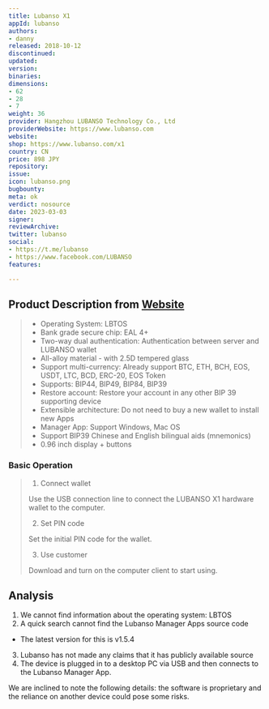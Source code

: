 ```yaml
---
title: Lubanso X1
appId: lubanso
authors:
- danny
released: 2018-10-12
discontinued: 
updated: 
version: 
binaries: 
dimensions:
- 62
- 28
- 7
weight: 36
provider: Hangzhou LUBANSO Technology Co., Ltd
providerWebsite: https://www.lubanso.com
website: 
shop: https://www.lubanso.com/x1
country: CN
price: 898 JPY
repository: 
issue: 
icon: lubanso.png
bugbounty: 
meta: ok
verdict: nosource
date: 2023-03-03
signer: 
reviewArchive: 
twitter: lubanso
social:
- https://t.me/lubanso
- https://www.facebook.com/LUBANSO
features: 

---
```


## Product Description from [Website](https://www.lubanso.com/x1)

> - Operating System: LBTOS
> - Bank grade secure chip: EAL 4+
> - Two-way dual authentication: Authentication between server and LUBANSO wallet
> - All-alloy material - with 2.5D tempered glass
> - Support multi-currency: Already support BTC, ETH, BCH, EOS, USDT, LTC, BCD, ERC-20, EOS Token
> - Supports: BIP44, BIP49, BIP84, BIP39
> - Restore account: Restore your account in any other BIP 39 supporting device
> - Extensible architecture: Do not need to buy a new wallet to install new Apps
> - Manager App: Support Windows, Mac OS
> - Support BIP39 Chinese and English bilingual aids (mnemonics)
> - 0.96 inch display + buttons 

### Basic Operation 

> 1. Connect wallet
>
> Use the USB connection line to connect the LUBANSO X1 hardware wallet to the computer.
>
> 2. Set PIN code
>
> Set the initial PIN code for the wallet.
>
> 3. Use customer
>
> Download and turn on the computer client to start using.

## Analysis 

1. We cannot find information about the operating system: LBTOS
2. A quick search cannot find the Lubanso Manager Apps source code
- The latest version for this is v1.5.4
3. Lubanso has not made any claims that it has publicly available source
4. The device is plugged in to a desktop PC via USB and then connects to the Lubanso Manager App. 

We are inclined to note the following details: the software is proprietary and the reliance on another device could pose some risks. 
